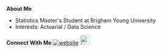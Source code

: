 **About Me**
- Statistics Master's Student at Brigham Young University
- Interests: Actuarial / Data Science

**Connect With Me**
[![website](https://raw.githubusercontent.com/peterthehan/peterthehan/master/assets/linkedin.svg)](https://www.linkedin.com/in/mckay-gerratt/)
<a href="https://www.linkedin.com/in/mckay-gerratt/">
  <img alt="LinkedIn" width="25" src="https://raw.githubusercontent.com/peterthehan/peterthehan/master/assets/linkedin.svg" />
</a>
